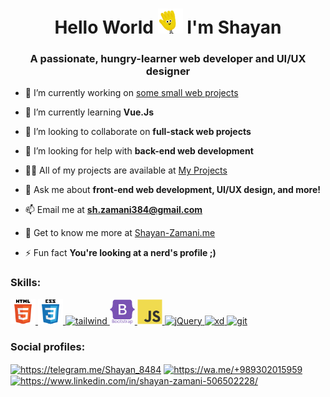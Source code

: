 <h1 align="center"> Hello World <img src="hand-wave.gif" width="40" height="40"> I'm Shayan</h1>
<h3 align="center">A passionate, hungry-learner web developer and UI/UX designer</h3>

- 🔭 I’m currently working on [some small web projects](https://github.com/ShayanTheNerd?tab=repositories)

- 🌱 I’m currently learning **Vue.Js**

- 👯 I’m looking to collaborate on **full-stack web projects**

- 🤝 I’m looking for help with **back-end web development**

- 👨‍💻 All of my projects are available at [My Projects](https://github.com/ShayanTheNerd?tab=repositories)

- 💬 Ask me about **front-end web development, UI/UX design, and more!**

- 📫 Email me at **sh.zamani384@gmail.com**

- 📄 Get to know me more at [Shayan-Zamani.me](https://shayan-zamani.me)

- ⚡ Fun fact **You're looking at a nerd's profile ;)**

<h3 align="left">Skills:</h3>
<p align="left"> <a href="https://html.spec.whatwg.org/multipage/" target="_blank" rel="noreferrer"> <img src="https://raw.githubusercontent.com/devicons/devicon/master/icons/html5/html5-original-wordmark.svg" alt="html5" width="40" height="40"/> </a> <a href="https://www.w3schools.com/css/" target="_blank" rel="noreferrer"> <img src="https://raw.githubusercontent.com/devicons/devicon/master/icons/css3/css3-original-wordmark.svg" alt="css3" width="40" height="40"/> </a> </a> <a href="https://tailwindcss.com/" target="_blank" rel="noreferrer"> <img src="https://www.vectorlogo.zone/logos/tailwindcss/tailwindcss-icon.svg" alt="tailwind" width="40" height="40"/> </a> <a href="https://getbootstrap.com" target="_blank" rel="noreferrer"> <img src="https://raw.githubusercontent.com/devicons/devicon/master/icons/bootstrap/bootstrap-plain-wordmark.svg" alt="bootstrap" width="40" height="40"/> </a> <a href="https://developer.mozilla.org/en-US/docs/Web/JavaScript" target="_blank" rel="noreferrer"> <img src="https://raw.githubusercontent.com/devicons/devicon/master/icons/javascript/javascript-original.svg" alt="javascript" width="40" height="40"/> <a href="https://jquery.com/" target="_blank" rel="noreferrer"> <img src="https://mohammadijoo.ir/image/jquery.png" alt="jQuery" width="40" height="40"/> </a> <a href="https://www.adobe.com/products/xd.html" target="_blank" rel="noreferrer"> <img src="https://cdn.worldvectorlogo.com/logos/adobe-xd.svg" alt="xd" width="40" height="40"/> </a> </a> <a href="https://git-scm.com/" target="_blank" rel="noreferrer"> <img src="https://www.vectorlogo.zone/logos/git-scm/git-scm-icon.svg" alt="git" width="40" height="40"/> </a> </p>

<h3 align="left">Social profiles:</h3>
<p align="left">
<a href="https://telegram.me/Shayan_8484" target="_blank"><img align="center" src="https://www.freepnglogos.com/uploads/telegram-logo-png-0.png" alt="https://telegram.me/Shayan_8484" height="40" width="40" /></a>
<a href="https://wa.me/+989302015959" target="_blank"><img align="center" src="https://www.freepnglogos.com/uploads/whatsapp-logo-png-hd-2.png" alt="https://wa.me/+989302015959" height="40" width="40" /></a>
<a href="https://www.linkedin.com/in/shayan-zamani-506502228/" target="_blank"><img align="center" src="https://raw.githubusercontent.com/rahuldkjain/github-profile-readme-generator/master/src/images/icons/Social/linked-in-alt.svg" alt="https://www.linkedin.com/in/shayan-zamani-506502228/" height="40" width="40" /></a>
